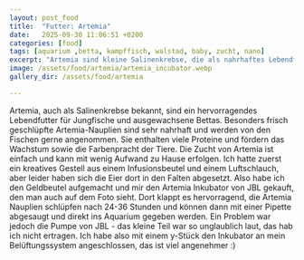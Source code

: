 ```yaml
---
layout: post_food
title:  "Futter: Artemia"
date:   2025-09-30 11:06:51 +0200
categories: [food]
tags: [aquarium ,betta, kampffisch, walstad, baby, zucht, nano]
excerpt: "Artemia sind kleine Salinenkrebse, die als nahrhaftes Lebendfutter für Jungfische und ausgewachsene Bettas dienen. Sie fördern Wachstum und Gesundheit im Aquarium."
image: /assets/food/artemia/artemia_incubator.webp
gallery_dir: /assets/food/artemia

---
```



Artemia, auch als Salinenkrebse bekannt, sind ein hervorragendes Lebendfutter für Jungfische und ausgewachsene Bettas. Besonders frisch geschlüpfte Artemia-Nauplien sind sehr nahrhaft und werden von den Fischen gerne angenommen. Sie enthalten viele Proteine und fördern das Wachstum sowie die Farbenpracht der Tiere. Die Zucht von Artemia ist einfach und kann mit wenig Aufwand zu Hause erfolgen.
Ich hatte zuerst ein kreatives Gestell aus einem Infusionsbeutel und einem Luftschlauch, aber leider haben sich die Eier dort in den Falten abgesetzt. Also habe ich den Geldbeutel aufgemacht und mir den Artemia Inkubator von JBL gekauft, den man auch auf dem Foto sieht.
Dort klappt es hervorragend, die Artemia Nauplien schlüpfen nach 24-36 Stunden und können dann mit einer Pipette abgesaugt und direkt ins Aquarium gegeben werden. 
Ein Problem war jedoch die Pumpe von JBL - das kleine Teil war so unglaublich laut, das hab ich nicht ertragen. Ich habe also mit einem y-Stück den Inkubator an mein Belüftungssystem angeschlossen, das ist viel angenehmer :)

